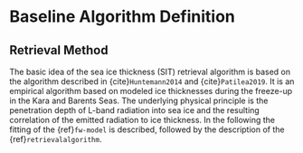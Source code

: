 # Baseline Algorithm Definition

## Retrieval Method
The basic idea of the sea ice thickness (SIT) retrieval algorithm is based on the algorithm
described in {cite}`Huntemann2014` and {cite}`Patilea2019`. It is an empirical
algorithm based on modeled ice thicknesses during the freeze-up in the Kara
and Barents Seas. The underlying physical principle is the penetration depth of
L-band radiation into sea ice and the resulting correlation of the emitted
radiation to ice thickness. In the following the fitting of the {ref}`fw-model` is described, followed by the description of the {ref}`retrievalalgorithm`.